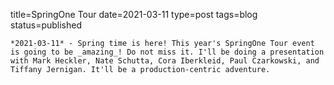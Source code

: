 
title=SpringOne Tour
date=2021-03-11
type=post
tags=blog
status=published
~~~~~~
*2021-03-11* - Spring time is here! This year's SpringOne Tour event is going to be _amazing_! Do not miss it. I'll be doing a presentation with Mark Heckler, Nate Schutta, Cora Iberkleid, Paul Czarkowski, and Tiffany Jernigan. It'll be a production-centric adventure.
            